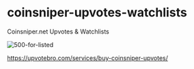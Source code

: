 # coinsniper-upvotes-watchlists

Coinsniper.net Upvotes & Watchlists

![500-for-listed](https://user-images.githubusercontent.com/112619158/187877154-d8c6fe95-94d8-4274-8a8b-f510204b3c61.jpg)


https://upvotebro.com/services/buy-coinsniper-upvotes/
